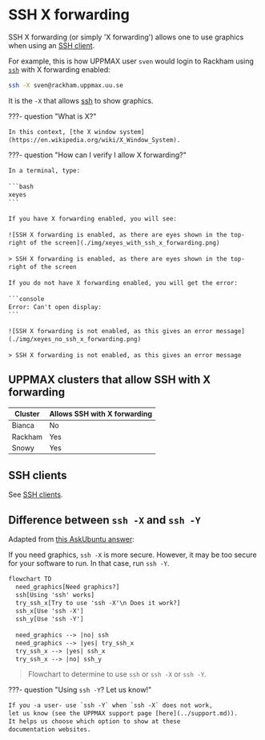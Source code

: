 # SSH X forwarding

SSH X forwarding (or simply 'X forwarding')
allows one to use graphics when using an [SSH client](ssh_client.md).

For example, this is how UPPMAX user `sven` would login
to Rackham using [`ssh`](ssh.md) with X forwarding enabled:

```bash
ssh -X sven@rackham.uppmax.uu.se
```

It is the `-X` that allows [ssh](ssh.md) to show graphics.

???- question "What is X?"

    In this context, [the X window system](https://en.wikipedia.org/wiki/X_Window_System).

???- question "How can I verify I allow X forwarding?"

    In a terminal, type:

    ```bash
    xeyes
    ```

    If you have X forwarding enabled, you will see:

    ![SSH X forwarding is enabled, as there are eyes shown in the top-right of the screen](./img/xeyes_with_ssh_x_forwarding.png)

    > SSH X forwarding is enabled, as there are eyes shown in the top-right of the screen

    If you do not have X forwarding enabled, you will get the error:

    ```console
    Error: Can't open display:
    ```

    ![SSH X forwarding is not enabled, as this gives an error message](./img/xeyes_no_ssh_x_forwarding.png)

    > SSH X forwarding is not enabled, as this gives an error message

## UPPMAX clusters that allow SSH with X forwarding

Cluster|Allows SSH with X forwarding
-------|----------------------------
Bianca |No
Rackham|Yes
Snowy  |Yes

## SSH clients

See [SSH clients](../software/ssh_client.md).

## Difference between `ssh -X` and `ssh -Y`

Adapted from [this AskUbuntu answer](https://askubuntu.com/a/35518):

If you need graphics, `ssh -X` is more secure.
However, it may be too secure for your software to run.
In that case, run `ssh -Y`.

```mermaid
flowchart TD
  need_graphics[Need graphics?]
  ssh[Using 'ssh' works]
  try_ssh_x[Try to use 'ssh -X'\n Does it work?]
  ssh_x[Use 'ssh -X']
  ssh_y[Use 'ssh -Y']

  need_graphics --> |no| ssh
  need_graphics --> |yes| try_ssh_x
  try_ssh_x --> |yes| ssh_x
  try_ssh_x --> |no| ssh_y
```

> Flowchart to determine to use `ssh` or `ssh -X` or `ssh -Y`.

???- question "Using `ssh -Y`? Let us know!"

    If you -a user- use `ssh -Y` when `ssh -X` does not work,
    let us know (see the UPPMAX support page [here](../support.md)).
    It helps us choose which option to show at these
    documentation websites.
